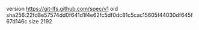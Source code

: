version https://git-lfs.github.com/spec/v1
oid sha256:22fd8e57574dd0f641d1f4e62fc5df0dc81c5cac15605f44030df645f67d146c
size 2192
